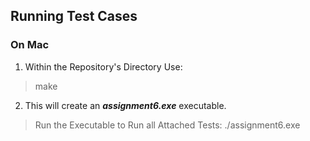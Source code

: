 ## Running Test Cases
### On Mac
1. Within the Repository's Directory Use:
> make
2. This will create an ***assignment6.exe*** executable.
> Run the Executable to Run all Attached Tests:
> ./assignment6.exe
